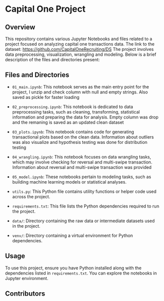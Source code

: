 # Capital One Project 

## Overview
This repository contains various Jupyter Notebooks and files related to a project focused on analyzing capital one transactions data. 
The link to the dataset: https://github.com/CapitalOneRecruiting/DS
The project involves data preprocessing, visualization, wrangling and modeling. Below is a brief description of the files and directories present:

## Files and Directories

- `01_main.ipynb`: 
This notebook serves as the main entry point for the project, I unzip and check column with null and empty strings.
Also saved as pickle for faster loading 
  
- `02_preprocessing.ipynb`: This notebook is dedicated to data preprocessing tasks, such as cleaning, transforming, statistical information and preparing the data for analysis.
Empty column was drop and the remaning is saved as an updated clean dataset 

- `03_plots.ipynb`: This notebook contains code for generating transactional plots based on the clean data.
Information about outliers was also visualize and hypothesis testing was done for distribution testing  

- `04_wrangling.ipynb`: This notebook focuses on data wrangling tasks, which may involve checking for reversal and multi-swipe transaction.
Information about reversal and multi-swipe transaction was provided 

- `05_model.ipynb`: These notebooks pertain to modeling tasks, such as building machine learning models or statistical analyses.

- `utils.py`: This Python file contains utility functions or helper code used across the project.

- `requirements.txt`: This file lists the Python dependencies required to run the project.

- `data/`: Directory containing the raw data or intermediate datasets used in the project.

- `venv/`: Directory containing a virtual environment for Python dependencies.

## Usage
To use this project, ensure you have Python installed along with the dependencies listed in `requirements.txt`. You can explore the notebooks in Jupyter environment. 

## Contributors
###